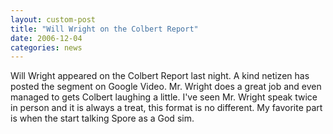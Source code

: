 ```yaml
---
layout: custom-post
title: "Will Wright on the Colbert Report"
date: 2006-12-04
categories: news
---
```


Will Wright appeared on the Colbert Report last night. A kind netizen has posted the segment on Google Video. Mr. Wright does a great job and even managed to gets Colbert laughing a little. I've seen Mr. Wright speak twice in person and it is always a treat, this format is no different. My favorite part is when the start talking Spore as a God sim.